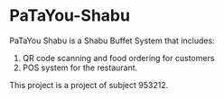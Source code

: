 # PaTaYou-Shabu
PaTaYou Shabu is a Shabu Buffet System that includes:  
1) QR code scanning and food ordering for customers
2) POS system for the restaurant.

This project is a project of subject 953212.
